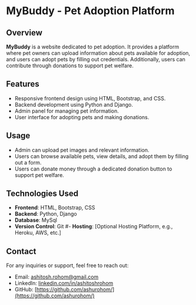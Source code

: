 # MyBuddy - Pet Adoption Platform 

## Overview

**MyBuddy** is a website dedicated to pet adoption. It provides a platform where pet owners can upload information about pets available for adoption, and users can adopt pets by filling out credentials. Additionally, users can contribute through donations to support pet welfare.

## Features

- Responsive frontend design using HTML, Bootstrap, and CSS.
- Backend development using Python and Django.
- Admin panel for managing pet information.
- User interface for adopting pets and making donations.

## Usage

- Admin can upload pet images and relevant information.
- Users can browse available pets, view details, and adopt them by filling out a form.
- Users can donate money through a dedicated donation button to support pet welfare.

## Technologies Used

- **Frontend**: HTML, Bootstrap, CSS
- **Backend**: Python, Django
- **Database**: MySql
- **Version Control**: Git
#- **Hosting**: [Optional Hosting Platform, e.g., Heroku, AWS, etc.]




## Contact
For any inquiries or support, feel free to reach out:

 - Email: ashitosh.rohom@gmail.com
 - LinkedIn: [linkedin.com/in/ashitoshrohom](linkedin.com/in/ashitoshrohom)
 - GitHub: [https://github.com/ashurohom/](https://github.com/ashurohom/)

